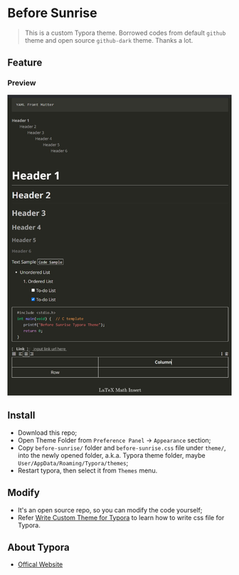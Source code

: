 # Before Sunrise
> This is a custom Typora theme. Borrowed codes from default `github` theme and open source `github-dark` theme. Thanks a lot.

## Feature

### Preview

![Preview](https://github.com/VenciFreeman/BeforeSunrise/blob/master/pic/preview.jpg)

## Install

- Download this repo;
- Open Theme Folder from `Preference Panel` → `Appearance` section;
- Copy  `before-sunrise/` folder and `before-sunrise.css` file under `theme/`, into the newly opened folder, a.k.a. Typora theme folder, maybe `User/AppData/Roaming/Typora/themes`;
- Restart typora, then select it from `Themes` menu.

## Modify

- It's an open source repo, so you can modify the code yourself;
- Refer [Write Custom Theme for Typora]( http://theme.typora.io/doc/Write-Custom-Theme/ ) to learn how to write css file for Typora.

## About Typora

- [Offical Website]( https://typora.io/ )